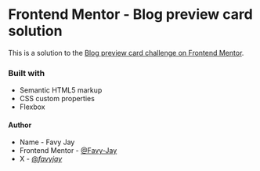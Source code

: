 # Frontend Mentor - Blog preview card solution

This is a solution to the [Blog preview card challenge on Frontend Mentor](https://www.frontendmentor.io/challenges/blog-preview-card-ckPaj01IcS).

### Built with

- Semantic HTML5 markup
- CSS custom properties
- Flexbox


#### Author

- Name - Favy Jay
- Frontend Mentor - [@Favy-Jay](https://www.frontendmentor.io/profile/Favy-Jay)
- X - [@_favyjay_](https://x.com/_favyjay)